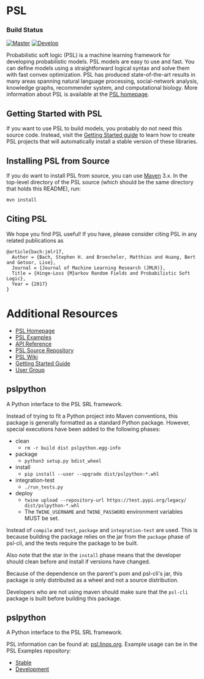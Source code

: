 PSL
===

### Build Status
[![Master](https://travis-ci.org/linqs/psl.svg?branch=master)](https://travis-ci.org/linqs/psl)
[![Develop](https://travis-ci.org/linqs/psl.svg?branch=develop)](https://travis-ci.org/linqs/psl)

Probabilistic soft logic (PSL) is a machine learning framework for developing probabilistic models.
PSL models are easy to use and fast.
You can define models using a straightforward logical syntax and solve them with fast convex optimization.
PSL has produced state-of-the-art results in many areas spanning natural language processing, social-network analysis, knowledge graphs, recommender system, and computational biology.
More information about PSL is available at the [PSL homepage](https://psl.linqs.org).

Getting Started with PSL
------------------------

If you want to use PSL to build models, you probably do not need this source code.
Instead, visit the [Getting Started guide](https://psl.linqs.org/blog/2018/07/15/getting-started-with-psl.html) to learn how to create PSL projects that will automatically install a stable version of these libraries.

Installing PSL from Source
--------------------------

If you do want to install PSL from source, you can use [Maven](https://maven.apache.org/) 3.x.
In the top-level directory of the PSL source (which should be the same directory that holds this README), run:
```sh
mvn install
```

Citing PSL
----------

We hope you find PSL useful!
If you have, please consider citing PSL in any related publications as
```
@article{bach:jmlr17,
  Author = {Bach, Stephen H. and Broecheler, Matthias and Huang, Bert and Getoor, Lise},
  Journal = {Journal of Machine Learning Research (JMLR)},
  Title = {Hinge-Loss {M}arkov Random Fields and Probabilistic Soft Logic},
  Year = {2017}
}
```

Additional Resources
====================
- [PSL Homepage](https://psl.linqs.org)
- [PSL Examples](https://github.com/linqs/psl-examples)
- [API Reference](https://psl.linqs.org/api/)
- [PSL Source Repository](https://github.com/linqs/psl)
- [PSL Wiki](https://psl.linqs.org/wiki/)
- [Getting Started Guide](https://psl.linqs.org/blog/2018/07/15/getting-started-with-psl.html)
- [User Group](https://groups.google.com/forum/#!forum/psl-users)
## pslpython

A Python interface to the PSL SRL framework.

Instead of trying to fit a Python project into Maven conventions,
this package is generally formatted as a standard Python package.
However, special executions have been added to the following phases:
 - clean
    - `rm -r build dist pslpython.egg-info`
 - package
    - `python3 setup.py bdist_wheel`
 - install
    - `pip install --user --upgrade dist/pslpython-*.whl`
 - integration-test
    - `./run_tests.py`
 - deploy
    - `twine upload --repository-url https://test.pypi.org/legacy/ dist/pslpython-*.whl`
    - The `TWINE_USERNAME` and `TWINE_PASSWORD` environment variables MUST be set.

Instead of `compile` and `test`, `package` and `integration-test` are used.
This is because building the package relies on the jar from the `package` phase of psl-cli,
and the tests require the package to be built.

Also note that the star in the `install` phase means that the developer should clean before and install if versions have changed.

Because of the dependence on the parent's pom and psl-cli's jar, this package is only distributed as a wheel and not a source distribution.

Developers who are not using maven should make sure that the `psl-cli` package is built before building this package.
## pslpython

A Python interface to the PSL SRL framework.

PSL information can be found at: [psl.linqs.org](https://psl.linqs.org/).
Example usage can be in the PSL Examples repository:
 - [Stable](https://github.com/linqs/psl-examples)
 - [Development](https://github.com/linqs/psl-examples/tree/develop)
